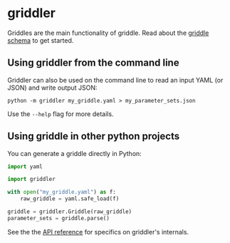 # griddler

Griddles are the main functionality of griddle. Read about the [griddle schema](griddles.md) to get started.

## Using griddler from the command line

Griddler can also be used on the command line to read an input YAML (or JSON) and write output JSON:

```
python -m griddler my_griddle.yaml > my_parameter_sets.json
```

Use the `--help` flag for more details.

## Using griddle in other python projects

You can generate a griddle directly in Python:

```python
import yaml

import griddler

with open("my_griddle.yaml") as f:
    raw_griddle = yaml.safe_load(f)

griddle = griddler.Griddle(raw_griddle)
parameter_sets = griddle.parse()
```

See the the [API reference](api.md) for specifics on griddler's internals.
